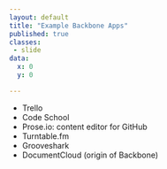```yaml
---
layout: default
title: "Example Backbone Apps"
published: true
classes:
 - slide
data:
  x: 0
  y: 0

---
```

* Trello
* Code School
* Prose.io: content editor for GitHub
* Turntable.fm
* Grooveshark
* DocumentCloud (origin of Backbone)
